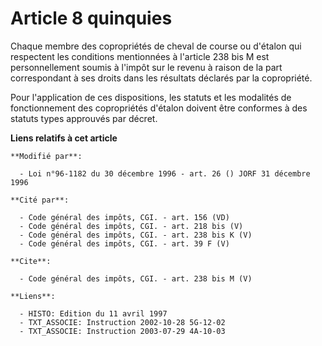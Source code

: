 # Article 8 quinquies

Chaque membre des copropriétés de cheval de course ou d'étalon qui respectent les conditions mentionnées à l'article 238 bis
M est personnellement soumis à l'impôt sur le revenu à raison de la part correspondant à ses droits dans les résultats
déclarés par la copropriété. 

Pour l'application de ces dispositions, les statuts et les modalités de fonctionnement des copropriétés d'étalon doivent être
conformes à des statuts types approuvés par décret.

**Liens relatifs à cet article**

	**Modifié par**:

	  - Loi n°96-1182 du 30 décembre 1996 - art. 26 () JORF 31 décembre 1996

	**Cité par**:

	  - Code général des impôts, CGI. - art. 156 (VD)
	  - Code général des impôts, CGI. - art. 218 bis (V)
	  - Code général des impôts, CGI. - art. 238 bis K (V)
	  - Code général des impôts, CGI. - art. 39 F (V)

	**Cite**:

	  - Code général des impôts, CGI. - art. 238 bis M (V)

	**Liens**:

	  - HISTO: Edition du 11 avril 1997
	  - TXT_ASSOCIE: Instruction 2002-10-28 5G-12-02
	  - TXT_ASSOCIE: Instruction 2003-07-29 4A-10-03
